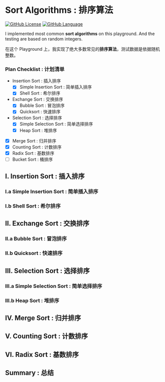 # Sort Algorithms : 排序算法

[![GitHub License](https://img.shields.io/badge/license-MIT-blue.svg)](https://github.com/KevinAo22/Algorithms-In-Swift/blob/master/LICENSE)    [![GitHub Language](https://img.shields.io/badge/language-Swift%204-orange.svg)](https://swift.org)

I implemented most common **sort algorithms** on this playground. And the testing are based on random integers.

在这个 Playground 上，我实现了绝大多数常见的**排序算法**，测试数据是依据随机整数。

### Plan Checklist : 计划清单

- Insertion Sort : 插入排序
    - [x] Simple Insertion Sort : 简单插入排序
    - [x] Shell Sort : 希尔排序
- Exchange Sort : 交换排序
    - [x] Bubble Sort : 冒泡排序
    - [x] Quicksort : 快速排序
- Selection Sort : 选择排序
    - [x] Simple Selection Sort : 简单选择排序
    - [x] Heap Sort : 堆排序
- [x] Merge Sort : 归并排序
- [x] Counting Sort : 计数排序
- [x] Radix Sort : 基数排序
- [ ] Bucket Sort : 桶排序

## I. Insertion Sort : 插入排序

### I.a Simple Insertion Sort : 简单插入排序

### I.b Shell Sort : 希尔排序

## II. Exchange Sort : 交换排序

### II.a Bubble Sort : 冒泡排序

### II.b Quicksort : 快速排序

## III. Selection Sort : 选择排序

### III.a Simple Selection Sort : 简单选择排序

### III.b Heap Sort : 堆排序

## IV. Merge Sort : 归并排序

## V. Counting Sort : 计数排序

## VI. Radix Sort : 基数排序

## Summary : 总结
